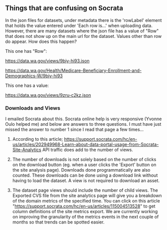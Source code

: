 ## Things that are confusing on Socrata

In the json files for datasets, under metadata there is the 'rowLabel' element that holds the value entered under 'Each row is...' when uploading data.  However, there are many datasets where the json file has a value of "Row" that does not show up on the main url for the dataset.  Values other than row do appear.  How does this happen?

This one has "Row":

https://data.wa.gov/views/9bjy-hi93.json

https://data.wa.gov/Health/Medicare-Beneficiary-Enrollment-and-Demographics-W/9bjy-hi93


This one has a value:

https://data.wa.gov/views/9zru-c2kz.json

### Downloads and Views
I emailed Socrata about this. Socrata online help is very responsive (Yvonne Oulo helped me) and below are answers to three questions.  I must have just missed the answer to number 1 since I read that page a few times...
1. According to this article; https://support.socrata.com/hc/en-us/articles/202949968-Learn-about-data-portal-usage-from-Socrata-Site-Analytics  API traffic does add to the number of views.

2. The number of downloads is not solely based on the number of clicks on the download button (eg. when a user clicks the 'Export' button on the site analysis page). Downloads done programmatically are also counted. These downloads can be done using a download link without having to load the dataset. A view is not required to download an asset.

3. The dataset page views should include the number of child views.  The Exported CVS file from the site analytics page will give you a breakdown of the domain metrics of the specified time. You can click on this article "https://support.socrata.com/hc/en-us/articles/115004513528" to get column definitions of the site metrics export. We are currently working on improving the granularity of the metrics events in the next couple of months so that trends can be spotted easier.


